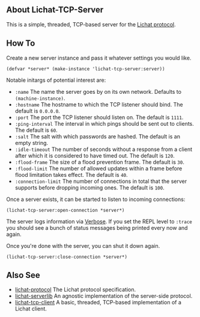 ## About Lichat-TCP-Server
This is a simple, threaded, TCP-based server for the [Lichat protocol](https://shirakumo.org/projects/lichat-protocol).

## How To
Create a new server instance and pass it whatever settings you would like.

```
(defvar *server* (make-instance 'lichat-tcp-server:server))
```

Notable initargs of potential interest are:

* `:name` The name the server goes by on its own network. Defaults to `(machine-instance)`.
* `:hostname` The hostname to which the TCP listener should bind. The default is `0.0.0.0`.
* `:port` The port the TCP listener should listen on. The default is `1111`.
* `:ping-interval` The interval in which pings should be sent out to clients. The default is `60`.
* `:salt` The salt with which passwords are hashed. The default is an empty string.
* `:idle-timeout` The number of seconds without a response from a client after which it is considered to have timed out. The default is `120`.
* `:flood-frame` The size of a flood prevention frame. The default is `30`.
* `:flood-limit` The number of allowed updates within a frame before flood limitation takes effect. The default is `40`.
* `:connection-limit` The number of connections in total that the server supports before dropping incoming ones. The default is `100`.

Once a server exists, it can be started to listen to incoming connections:

```
(lichat-tcp-server:open-connection *server*)
```

The server logs information via [Verbose](http://shinmera.github.io/verbose/). If you set the REPL level to `:trace` you should see a bunch of status messages being printed every now and again.

Once you're done with the server, you can shut it down again.

```
(lichat-tcp-server:close-connection *server*)
```

## Also See

* [lichat-protocol](https://shirakumo.github.io/lichat-protocol) The Lichat protocol specification.
* [lichat-serverlib](https://shirakumo.github.io/lichat-serverlib) An agnostic implementation of the server-side protocol.
* [lichat-tcp-client](https://shirakumo.github.io/lichat-tcp-client) A basic, threaded, TCP-based implementation of a Lichat client.
